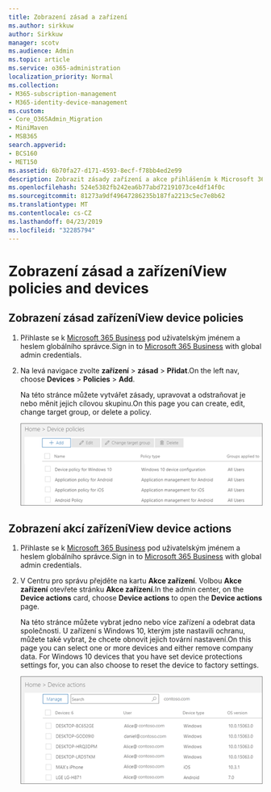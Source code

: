 ```yaml
---
title: Zobrazení zásad a zařízení
ms.author: sirkkuw
author: Sirkkuw
manager: scotv
ms.audience: Admin
ms.topic: article
ms.service: o365-administration
localization_priority: Normal
ms.collection:
- M365-subscription-management
- M365-identity-device-management
ms.custom:
- Core_O365Admin_Migration
- MiniMaven
- MSB365
search.appverid:
- BCS160
- MET150
ms.assetid: 6b70fa27-d171-4593-8ecf-f78bb4ed2e99
description: Zobrazit zásady zařízení a akce přihlášením k Microsoft 365 business s credintials globálního správce.
ms.openlocfilehash: 524e5382fb242ea6b77abd72191073ce4df14f0c
ms.sourcegitcommit: 81273a9df49647286235b187fa2213c5ec7e8b62
ms.translationtype: MT
ms.contentlocale: cs-CZ
ms.lasthandoff: 04/23/2019
ms.locfileid: "32285794"
---
```

# <a name="view-policies-and-devices"></a><span data-ttu-id="af90f-103">Zobrazení zásad a zařízení</span><span class="sxs-lookup"><span data-stu-id="af90f-103">View policies and devices</span></span>

## <a name="view-device-policies"></a><span data-ttu-id="af90f-104">Zobrazení zásad zařízení</span><span class="sxs-lookup"><span data-stu-id="af90f-104">View device policies</span></span>

1. <span data-ttu-id="af90f-105">Přihlaste se k [Microsoft 365 Business](https://portal.office.com) pod uživatelským jménem a heslem globálního správce.</span><span class="sxs-lookup"><span data-stu-id="af90f-105">Sign in to [Microsoft 365 Business](https://portal.office.com) with global admin credentials.</span></span> 
    
2. <span data-ttu-id="af90f-106">Na levá navigace zvolte **zařízení** \> **zásad** \> **Přidat**.</span><span class="sxs-lookup"><span data-stu-id="af90f-106">On the left nav, choose **Devices** \> **Policies** \> **Add**.</span></span>
    
    <span data-ttu-id="af90f-107">Na této stránce můžete vytvářet zásady, upravovat a odstraňovat je nebo měnit jejich cílovou skupinu.</span><span class="sxs-lookup"><span data-stu-id="af90f-107">On this page you can create, edit, change target group, or delete a policy.</span></span>
    
    ![Screenshot of the Policies page](media/27ebb1d3-d04b-4221-a13f-8583045b5077.png)
  
## <a name="view-device-actions"></a><span data-ttu-id="af90f-109">Zobrazení akcí zařízení</span><span class="sxs-lookup"><span data-stu-id="af90f-109">View device actions</span></span>

1. <span data-ttu-id="af90f-110">Přihlaste se k [Microsoft 365 Business](https://portal.office.com) pod uživatelským jménem a heslem globálního správce.</span><span class="sxs-lookup"><span data-stu-id="af90f-110">Sign in to [Microsoft 365 Business](https://portal.office.com) with global admin credentials.</span></span> 
    
2. <span data-ttu-id="af90f-111">V Centru pro správu přejděte na kartu **Akce zařízení**. Volbou **Akce zařízení** otevřete stránku **Akce zařízení**.</span><span class="sxs-lookup"><span data-stu-id="af90f-111">In the admin center, on the **Device actions** card, choose **Device actions** to open the **Device actions** page.</span></span> 
    
    <span data-ttu-id="af90f-p101">Na této stránce můžete vybrat jedno nebo více zařízení a odebrat data společnosti. U zařízení s Windows 10, kterým jste nastavili ochranu, můžete také vybrat, že chcete obnovit jejich tovární nastavení.</span><span class="sxs-lookup"><span data-stu-id="af90f-p101">On this page you can select one or more devices and either remove company data. For Windows 10 devices that you have set device protections settings for, you can also choose to reset the device to factory settings.</span></span>
    
    ![Device actions page.](media/6d2ad0c4-9c96-4489-ab93-c4e38e317d45.PNG)
  
  

